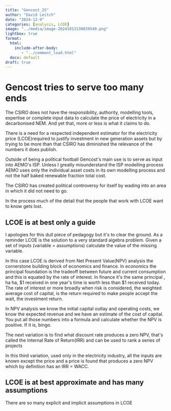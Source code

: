 ```yaml
---
title: "Gencost_25"
author: "David Leitch"
date: "2024-12-9"
categories: [analysis, LCOE]
image: "../media/image-20241013130839540.png"
lightbox: true
format:
  html:
    include-after-body:
       - "../comment_load.html"
  docx: default
draft: true
---
```


# Gencost tries to serve too many ends

The CSIRO does not have the responsibility, authority, modelling tools, expertise or complete input data  to calculate  the price of electricity in a decarbonised NEM. And yet that, more or less is what it claims to do.

There is a need for a respected independent estimator for the electricity price (LCOE)required to justify investment in new generation assets but by trying to be more than that CSIRO has diminished the relevance of the numbers it does publish.

Outside of being a political football Gencost's main use is to serve as input into AEMO's ISP. Unless I greatly misunderstand the ISP modelling process  AEMO uses only the individual asset costs in its own modelling process and not the half baked renewable fraction total cost. 

The CSIRO has created  political controversy for itself by wading into an area in which it did not need to go.

In the process much of the detail that the people that work with LCOE want to know gets lost.

## LCOE is at best only a guide

I apologies for this dull piece of pedagogy but it's to clear the ground. As a reminder LCOE is the solution to a very standard algebra problem. Given a set of inputs (variable = assumptions) calculate the value of the missing variable.

In this case LCOE is derived from Net Present Value(NPV) analysis the cornerstone building block of economics and finance. In economics the principal foundation is the tradeoff between future and current consumption and this is equated by the rate of interest. In finance it's the same principal , ha ha, \$1 received in one year's time is worth less than \$1 received today. The rate of interest or more broadly when risk is considered, the weighted average cost of capital, is the return required to make people accept the wait, the investment return.

In NPV analysis we know the initial capital outlay and operating costs, we know the expected revenue and we have an estimate of the cost of capital. You put all those numbers into a formula and calculate whether the NPV is positive. If it is, bingo.

The next variation is to find what discount rate produces a zero NPV, that's called the Internal Rate of Return(IRR) and can be used to rank a series of projects

In this third variation, used only in the electricity industry, all the inputs are known except the price and a price is found that produces a zero NPV which by definition has an IRR = WACC.

## LCOE is at best approximate and has many assumptions

There are so many explicit and implicit assumptions in LCOE 